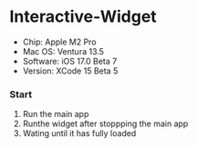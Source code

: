 # Interactive-Widget
- Chip: Apple M2 Pro
- Mac OS: Ventura 13.5
- Software: iOS 17.0 Beta 7
- Version: XCode 15 Beta 5


### Start
1. Run the main app
2. Runthe widget after stoppping the main app
3. Wating until it has fully loaded




